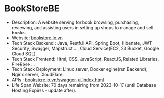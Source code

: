 # BookStoreBE
<ul>
  <li>Description: A website serving for book browsing, purchasing, reviewing, and assisting users in setting up shops to manage and sell books.</li>
  <li>Website: <a href="https://bookstore.io.vn">bookstore.io.vn</a> </li>
  <li>Tech Stack Backend : Java, Restfull API, Spring Boot, Hibenate, JWT Security, Swagger, Mapstruct ..., Cloud Service(EC2, S3 Bucket, Google Cloud SQL).</li>
  <li>Tech Stack Frontend: Html, CSS, JavaScript, ReactJS, Related Libraries, FireBase ...</li>
  <li>Tech Stack Deployment: Linux server, Docker egine(run Backend), Nginx server, CloudFlare.</li>
  <li>APIs : <a href="https://bookstore.io.vn/swagger-ui/index.html">bookstore.io.vn/swagger-ui/index.html</a> </li>
  <li>Life Span Website: 70 days remaining from 2023-10-17 (until Database Hosting Expires - update after).</li>
</ul>
